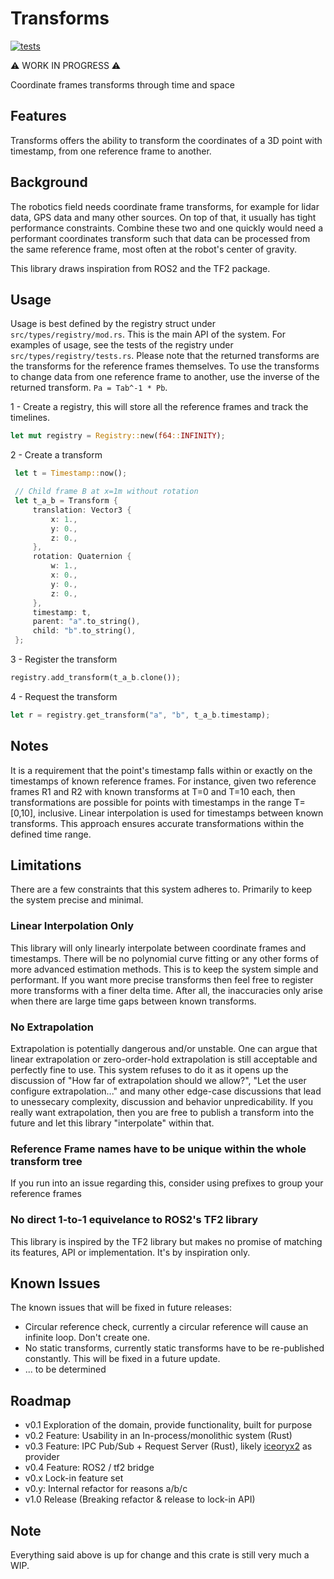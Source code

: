 # Transforms
[![tests](https://github.com/dHofmeister/transforms/actions/workflows/tests.yml/badge.svg)](https://github.com/dHofmeister/transforms/actions/workflows/tests.yml)

⚠️ WORK IN PROGRESS ⚠️

Coordinate frames transforms through time and space

## Features
Transforms offers the ability to transform the coordinates of a 3D point with timestamp, from one reference frame to another.

## Background
The robotics field needs coordinate frame transforms, for example for lidar data, GPS data and many other sources. On top of that, it usually has tight performance constraints. Combine these two and one quickly would need a performant coordinates transform such that data can be processed from the same reference frame, most often at the robot's center of gravity. 

This library draws inspiration from ROS2 and the TF2 package. 

## Usage

Usage is best defined by the registry struct under ```src/types/registry/mod.rs```. This is the main API of the system. For examples of usage, see the tests of the registry under ```src/types/registry/tests.rs```. Please note that the returned transforms are the transforms for the reference frames themselves. To use the transforms to change data from one reference frame to another, use the inverse of the returned transform. ```Pa = Tab^-1 * Pb```.

1 - Create a registry, this will store all the reference frames and track the timelines. 
```Rust
let mut registry = Registry::new(f64::INFINITY);
```

2 - Create a transform
```Rust
 let t = Timestamp::now();

 // Child frame B at x=1m without rotation
 let t_a_b = Transform {
     translation: Vector3 {
         x: 1.,
         y: 0.,
         z: 0.,
     },
     rotation: Quaternion {
         w: 1.,
         x: 0.,
         y: 0.,
         z: 0.,
     },
     timestamp: t,
     parent: "a".to_string(),
     child: "b".to_string(),
 };
```

3 - Register the transform
```Rust 
registry.add_transform(t_a_b.clone());
```

4 - Request the transform
```Rust
let r = registry.get_transform("a", "b", t_a_b.timestamp);
```


## Notes
It is a requirement that the point's timestamp falls within or exactly on the timestamps of known reference frames. For instance, given two reference frames R1 and R2 with known transforms at T=0 and T=10 each, then transformations are possible for points with timestamps in the range T=[0,10], inclusive. Linear interpolation is used for timestamps between known transforms. This approach ensures accurate transformations within the defined time range.

## Limitations
There are a few constraints that this system adheres to. Primarily to keep the system precise and minimal.

### Linear Interpolation Only
This library will only linearly interpolate between coordinate frames and timestamps. There will be no polynomial curve fitting or any other forms of more advanced estimation methods. This is to keep the system simple and performant. If you want more precise transforms then feel free to register more transforms with a finer delta time. After all, the inaccuracies only arise when there are large time gaps between known transforms.

### No Extrapolation
Extrapolation is potentially dangerous and/or unstable. One can argue that linear extrapolation or zero-order-hold extrapolation is still acceptable and perfectly fine to use. This system refuses to do it as it opens up the discussion of "How far of extrapolation should we allow?", "Let the user configure extrapolation..." and many other edge-case discussions that lead to unessecary complexity, discussion and behavior unpredicability. If you really want extrapolation, then you are free to publish a transform into the future and let this library "interpolate" within that.
### Reference Frame names have to be unique within the whole transform tree
If you run into an issue regarding this, consider using prefixes to group your reference frames

### No direct 1-to-1 equivelance to ROS2's TF2 library
This library is inspired by the TF2 library but makes no promise of matching its features, API or implementation. It's by inspiration only.

## Known Issues
The known issues that will be fixed in future releases: 
- Circular reference check, currently a circular reference will cause an infinite loop. Don't create one. 
- No static transforms, currently static transforms have to be re-published constantly. This will be fixed in a future update.
- ... to be determined

## Roadmap

- v0.1 Exploration of the domain, provide functionality, built for purpose
- v0.2 Feature: Usability in an In-process/monolithic system (Rust)
- v0.3 Feature: IPC Pub/Sub + Request Server (Rust), likely [iceoryx2](https://github.com/eclipse-iceoryx/iceoryx2) as provider
- v0.4 Feature: ROS2 / tf2 bridge
- v0.x Lock-in feature set
- v0.y: Internal refactor for reasons a/b/c
- v1.0 Release (Breaking refactor & release to lock-in API)


## Note
Everything said above is up for change and this crate is still very much a WIP.
